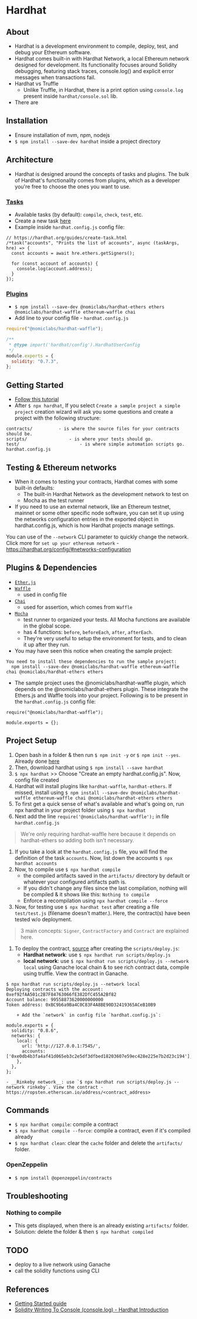 # Hardhat

## About
* Hardhat is a development environment to compile, deploy, test, and debug your Ethereum software.
* Hardhat comes built-in with Hardhat Network, a local Ethereum network designed for development. Its functionality focuses around Solidity debugging, featuring stack traces, console.log() and explicit error messages when transactions fail.
* Hardhat vs Truffle
	- Unlike Truffle, in Hardhat, there is a print option using `console.log` present inside `hardhat/console.sol` lib.
* There are 

## Installation
* Ensure installation of nvm, npm, nodejs
* `$ npm install --save-dev hardhat` inside a project directory

## Architecture
* Hardhat is designed around the concepts of tasks and plugins. The bulk of Hardhat's functionality comes from plugins, which as a developer you're free to choose the ones you want to use.

### [Tasks](https://hardhat.org/tutorial/creating-a-new-hardhat-project.html#tasks)
* Available tasks (by default): `compile`, `check`, `test`, etc.
* Create a new task [here](https://hardhat.org/guides/create-task.html)
* Example inside `hardhat.config.js` config file:
```
// https://hardhat.org/guides/create-task.html
/*task("accounts", "Prints the list of accounts", async (taskArgs, hre) => {
  const accounts = await hre.ethers.getSigners();

  for (const account of accounts) {
    console.log(account.address);
  }
});
```

### [Plugins](https://hardhat.org/tutorial/creating-a-new-hardhat-project.html#plugins)
* `$ npm install --save-dev @nomiclabs/hardhat-ethers ethers @nomiclabs/hardhat-waffle ethereum-waffle chai`
* Add line to your config file - `hardhat.config.js`
```js
require("@nomiclabs/hardhat-waffle");

/**
 * @type import('hardhat/config').HardhatUserConfig
 */
module.exports = {
  solidity: "0.7.3",
};
```

## Getting Started
* [Follow this tutorial](https://hardhat.org/tutorial/)
* After `$ npx hardhat`, If you select `Create a sample project a simple project` creation wizard will ask you some questions and create a project with the following structure:
```
contracts/			- is where the source files for your contracts should be.
scripts/				- is where your tests should go.
test/						- is where simple automation scripts go.
hardhat.config.js
```

## Testing & Ethereum networks
* When it comes to testing your contracts, Hardhat comes with some built-in defaults:
	- The built-in Hardhat Network as the development network to test on
	- Mocha as the test runner
* If you need to use an external network, like an Ethereum testnet, mainnet or some other specific node software, you can set it up using the networks configuration entries in the exported object in hardhat.config.js, which is how Hardhat projects manage settings.

You can use of the `--network` CLI parameter to quickly change the network. Click more for `set up your ethereum network` - https://hardhat.org/config/#networks-configuration

## Plugins & Dependencies
* [`Ether.js`](https://docs.ethers.io/)
* [`Waffle`](https://getwaffle.io/)
	- used in config file
* [`Chai`](https://www.chaijs.com/)
	- used for assertion, which comes from `Waffle`
* [`Mocha`](https://mochajs.org/)
	- test runner to organized your tests. All Mocha functions are available in the global scope.
	- has 4 functions: `before`, `beforeEach`, `after`, `afterEach`.
	- They're very useful to setup the environment for tests, and to clean it up after they run.
* You may have seen this notice when creating the sample project:
```
You need to install these dependencies to run the sample project:
  npm install --save-dev @nomiclabs/hardhat-waffle ethereum-waffle chai @nomiclabs/hardhat-ethers ethers
```
* The sample project uses the @nomiclabs/hardhat-waffle plugin, which depends on the @nomiclabs/hardhat-ethers plugin. These integrate the Ethers.js and Waffle tools into your project. Following is to be present in the `hardhat.config.js` config file:
```
require("@nomiclabs/hardhat-waffle");

module.exports = {};
```


## Project Setup
1. Open bash in a folder & then run `$ npm init -y` or `$ npm init --yes`. Already done [here](../../base/Greeter)
1. Then, download hardhat using `$ npm install --save hardhat`
1. `$ npx hardhat` >> Choose "Create an empty hardhat.config.js". Now, config file created
1. Hardhat will install plugins like `hardhat-waffle`, `hardhat-ethers`. If missed, install using `$ npm install --save-dev @nomiclabs/hardhat-waffle ethereum-waffle chai @nomiclabs/hardhat-ethers ethers`
1. To first get a quick sense of what's available and what's going on, run npx hardhat in your project folder using `$ npx hardhat`
1. Next add the line `require('@nomiclabs/hardhat-waffle');` in file `hardhat.config.js`

> We're only requiring hardhat-waffle here because it depends on hardhat-ethers so adding both isn't necessary.

1. If you take a look at the `hardhat.config.js` file, you will find the definition of the task `accounts`. Now, list down the accounts `$ npx hardhat accounts`
1. Now, to compile use `$ npx hardhat compile` 
	- the compiled artifacts saved in the `artifacts/` directory by default or whatever your configured artifacts path is.
	- If you didn't change any files since the last compilation, nothing will be compiled & it shows like this: `Nothing to compile`
	- Enforce a recompilation using `npx hardhat compile --force`
1. Now, for testing use `$ npx hardhat test` after creating a file `test/test.js` (filename doesn't matter.). Here, the contract(s) have been tested w/o deployment.

> 3 main concepts: `Signer`, `ContractFactory` and `Contract` are explained here.

1. To deploy the contract, [source](https://hardhat.org/tutorial/debugging-with-hardhat-network.html) after creating the `scripts/deploy.js`:
	- __Hardhat network__: use `$ npx hardhat run scripts/deploy.js`
	- __local network__: use `$ npx hardhat run scripts/deploy.js --network local` using Ganache local chain & to see rich contract data, compile using truffle. View the contract in Ganache.
```console
$ npx hardhat run scripts/deploy.js --network local
Deploying contracts with the account: 0xef92fAA501c2B7F84763066fE382DfC455A2Bf82
Account balance: 99558873620000000000
Token address: 0xBC9b6a9Ba4C0C83F4A8BE90D32419365ACeB10B9
```
		+ Add the `network` in config file `hardhat.config.js`:
```
module.exports = {
  solidity: "0.8.6",
  networks: {
    local: {
      url: 'http://127.0.0.1:7545/',
      accounts: ['0xe0db4b3fa4af41d065eb3c2e5df3dfbed18203607e59ec428e225e7b2d23c194'],
    },
  },
};
```
	- __Rinkeby network__: use `$ npx hardhat run scripts/deploy.js --network rinkeby`. View the contract - https://ropsten.etherscan.io/address/<contract_address>

## Commands
* `$ npx hardhat compile`: compile a contract
* `$ npx hardhat compile --force`: compile a contract, even if it's compiled already
* `$ npx hardhat clean`: clear the `cache` folder and delete the `artifacts/` folder.

### OpenZeppelin
* `$ npm install @openzeppelin/contracts`

## Troubleshooting
### Nothing to compile
* This gets displayed, when there is an already existing `artifacts/` folder.
* Solution: delete the folder & then `$ npx hardhat compiled`

## TODO
- deploy to a live network using Ganache
- call the solidity functions using CLI

## References
* [Getting Started guide](https://hardhat.org/getting-started/)
* [Solidity Writing To Console (console.log) - Hardhat Introduction](https://www.youtube.com/watch?v=5V5vDJhafwk)